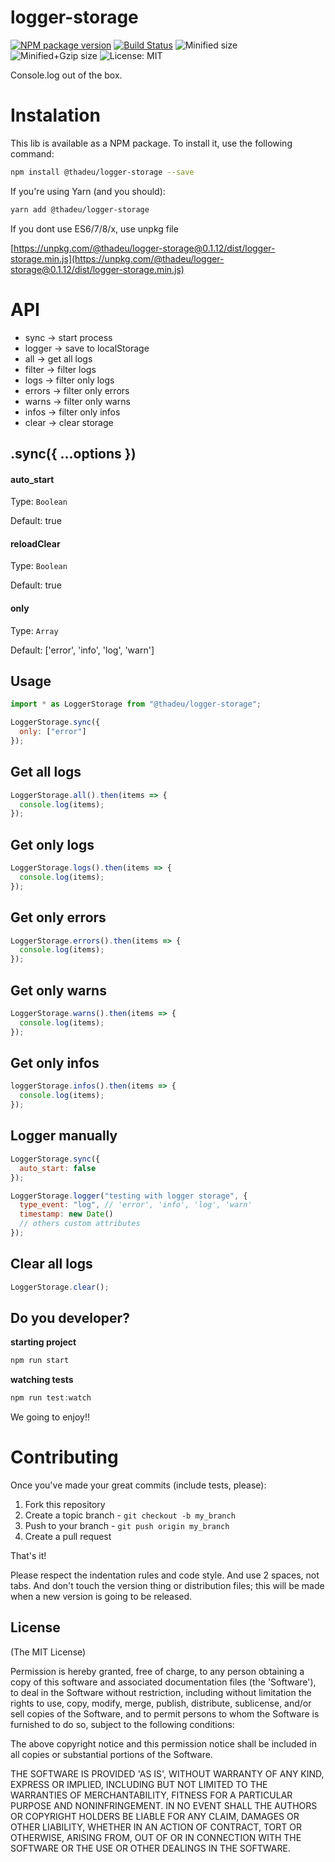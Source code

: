 # logger-storage

[![NPM package version](https://img.shields.io/npm/v/@thadeu/logger-storage.svg)](https://www.npmjs.com/package/@thadeu/logger-storage)
[![Build Status](https://travis-ci.org/thadeu/logger-storage.svg?branch=master)](https://travis-ci.org/thadeu/logger-storage)
![Minified size](http://img.badgesize.io/thadeu/logger-storage/master/dist/logger-storage.min.js.svg?label=min+size)
![Minified+Gzip size](http://img.badgesize.io/thadeu/logger-storage/master/dist/logger-storage.min.js.svg?compression=gzip&label=min%2Bgzip+size)
![License: MIT](https://img.shields.io/npm/l/@thadeu/logger-storage.svg)

Console.log out of the box.

# Instalation

This lib is available as a NPM package. To install it, use the following command:

```bash
npm install @thadeu/logger-storage --save
```

If you're using Yarn (and you should):

```bash
yarn add @thadeu/logger-storage
```

If you dont use ES6/7/8/x, use unpkg file

[https://unpkg.com/@thadeu/logger-storage@0.1.12/dist/logger-storage.min.js](https://unpkg.com/@thadeu/logger-storage@0.1.12/dist/logger-storage.min.js)

# API

- sync -> start process
- logger -> save to localStorage
- all -> get all logs
- filter -> filter logs
- logs -> filter only logs
- errors -> filter only errors
- warns -> filter only warns
- infos -> filter only infos
- clear -> clear storage

## .sync({ ...options })

#### auto_start

Type: `Boolean`

Default: true

#### reloadClear

Type: `Boolean`

Default: true

#### only

Type: `Array`

Default: ['error', 'info', 'log', 'warn']

## Usage

```js
import * as LoggerStorage from "@thadeu/logger-storage";
```

```js
LoggerStorage.sync({
  only: ["error"]
});
```

## Get all logs

```js
LoggerStorage.all().then(items => {
  console.log(items);
});
```

## Get only logs

```js
LoggerStorage.logs().then(items => {
  console.log(items);
});
```

## Get only errors

```js
LoggerStorage.errors().then(items => {
  console.log(items);
});
```

## Get only warns

```js
LoggerStorage.warns().then(items => {
  console.log(items);
});
```

## Get only infos

```js
loggerStorage.infos().then(items => {
  console.log(items);
});
```

## Logger manually

```js
LoggerStorage.sync({
  auto_start: false
});

LoggerStorage.logger("testing with logger storage", {
  type_event: "log", // 'error', 'info', 'log', 'warn'
  timestamp: new Date()
  // others custom attributes
});
```

## Clear all logs

```js
LoggerStorage.clear();
```

## Do you developer?

**starting project**

```js
npm run start
```

**watching tests**

```js
npm run test:watch
```

We going to enjoy!!

# Contributing

Once you've made your great commits (include tests, please):

1. Fork this repository
2. Create a topic branch - `git checkout -b my_branch`
3. Push to your branch - `git push origin my_branch`
4. Create a pull request

That's it!

Please respect the indentation rules and code style. And use 2 spaces, not tabs. And don't touch the version thing or distribution files; this will be made when a new version is going to be released.

## License

(The MIT License)

Permission is hereby granted, free of charge, to any person obtaining a copy of this software and associated documentation files (the 'Software'), to deal in the Software without restriction, including without limitation the rights to use, copy, modify, merge, publish, distribute, sublicense, and/or sell copies of the Software, and to permit persons to whom the Software is furnished to do so, subject to the following conditions:

The above copyright notice and this permission notice shall be included in all copies or substantial portions of the Software.

THE SOFTWARE IS PROVIDED 'AS IS', WITHOUT WARRANTY OF ANY KIND, EXPRESS OR IMPLIED, INCLUDING BUT NOT LIMITED TO THE WARRANTIES OF MERCHANTABILITY, FITNESS FOR A PARTICULAR PURPOSE AND NONINFRINGEMENT. IN NO EVENT SHALL THE AUTHORS OR COPYRIGHT HOLDERS BE LIABLE FOR ANY CLAIM, DAMAGES OR OTHER LIABILITY, WHETHER IN AN ACTION OF CONTRACT, TORT OR OTHERWISE, ARISING FROM, OUT OF OR IN CONNECTION WITH THE SOFTWARE OR THE USE OR OTHER DEALINGS IN THE SOFTWARE.
